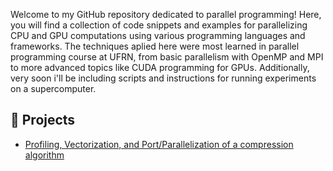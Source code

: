 Welcome to my GitHub repository dedicated to parallel programming! Here, you will find a collection of code snippets and examples for parallelizing CPU and GPU computations using various programming languages and frameworks. The techniques aplied here were most learned in parallel programming course at UFRN, from basic parallelism with OpenMP and MPI to more advanced topics like CUDA programming for GPUs. Additionally, very soon i'll be including scripts and instructions for running experiments on a supercomputer.

## :open_file_folder: Projects
* [Profiling, Vectorization, and Port/Parallelization of a compression algorithm](https://github.com/deborahmoreira/parallel_programming/tree/main/compression_algorithms)


